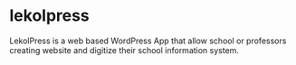 # lekolpress
LekolPress is a web based WordPress App that allow school or professors creating website and digitize their school information system.

